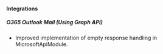 
#### Integrations
##### O365 Outlook Mail (Using Graph API)
- Improved implementation of empty response handling in MicrosoftApiModule. 
